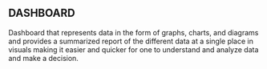 ## DASHBOARD
 Dashboard that represents data in the form of graphs, charts, and diagrams and provides a summarized report of the different data at a single place in visuals making it easier and quicker for one to understand and analyze data and make a decision.
